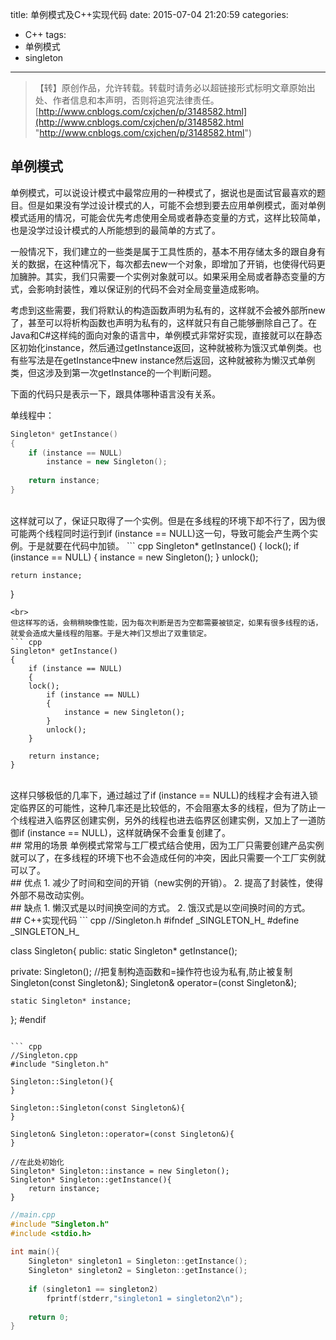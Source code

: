 title: 单例模式及C++实现代码
date: 2015-07-04 21:20:59
categories:
- C++
tags:
- 单例模式
- singleton
---
>【转】原创作品，允许转载。转载时请务必以超链接形式标明文章原始出处、作者信息和本声明，否则将追究法律责任。
>[http://www.cnblogs.com/cxjchen/p/3148582.html](http://www.cnblogs.com/cxjchen/p/3148582.html "http://www.cnblogs.com/cxjchen/p/3148582.html")

## 单例模式
单例模式，可以说设计模式中最常应用的一种模式了，据说也是面试官最喜欢的题目。但是如果没有学过设计模式的人，可能不会想到要去应用单例模式，面对单例模式适用的情况，可能会优先考虑使用全局或者静态变量的方式，这样比较简单，也是没学过设计模式的人所能想到的最简单的方式了。

一般情况下，我们建立的一些类是属于工具性质的，基本不用存储太多的跟自身有关的数据，在这种情况下，每次都去new一个对象，即增加了开销，也使得代码更加臃肿。其实，我们只需要一个实例对象就可以。如果采用全局或者静态变量的方式，会影响封装性，难以保证别的代码不会对全局变量造成影响。

考虑到这些需要，我们将默认的构造函数声明为私有的，这样就不会被外部所new了，甚至可以将析构函数也声明为私有的，这样就只有自己能够删除自己了。在Java和C#这样纯的面向对象的语言中，单例模式非常好实现，直接就可以在静态区初始化instance，然后通过getInstance返回，这种就被称为饿汉式单例类。也有些写法是在getInstance中new instance然后返回，这种就被称为懒汉式单例类，但这涉及到第一次getInstance的一个判断问题。

下面的代码只是表示一下，跟具体哪种语言没有关系。

单线程中：
``` cpp
Singleton* getInstance()
{
    if (instance == NULL)
        instance = new Singleton();
 
    return instance;
}
```
<br>
这样就可以了，保证只取得了一个实例。但是在多线程的环境下却不行了，因为很可能两个线程同时运行到if (instance == NULL)这一句，导致可能会产生两个实例。于是就要在代码中加锁。
``` cpp
Singleton* getInstance()
{
    lock();
    if (instance == NULL)
    {
       instance = new Singleton();
    }
    unlock();
 
    return instance;
}
```
<br>
但这样写的话，会稍稍映像性能，因为每次判断是否为空都需要被锁定，如果有很多线程的话，就爱会造成大量线程的阻塞。于是大神们又想出了双重锁定。
``` cpp
Singleton* getInstance()
{
    if (instance == NULL)
    {
	lock();
    	if (instance == NULL)
    	{
       		instance = new Singleton();
    	}
    	unlock();
    }
 
    return instance;
}
```
<br>
这样只够极低的几率下，通过越过了if (instance == NULL)的线程才会有进入锁定临界区的可能性，这种几率还是比较低的，不会阻塞太多的线程，但为了防止一个线程进入临界区创建实例，另外的线程也进去临界区创建实例，又加上了一道防御if (instance == NULL)，这样就确保不会重复创建了。 
<br>
## 常用的场景
单例模式常常与工厂模式结合使用，因为工厂只需要创建产品实例就可以了，在多线程的环境下也不会造成任何的冲突，因此只需要一个工厂实例就可以了。
<br>
## 优点
1. 减少了时间和空间的开销（new实例的开销）。
2. 提高了封装性，使得外部不易改动实例。

<br>
## 缺点
1. 懒汉式是以时间换空间的方式。
2. 饿汉式是以空间换时间的方式。

<br>
## C++实现代码
``` cpp
//Singleton.h
#ifndef _SINGLETON_H_
#define _SINGLETON_H_
 
class Singleton{
public:
	static Singleton* getInstance();
 
private:
	Singleton();
	//把复制构造函数和=操作符也设为私有,防止被复制
	Singleton(const Singleton&);
	Singleton& operator=(const Singleton&);
 
	static Singleton* instance;
};
#endif
```

``` cpp
//Singleton.cpp
#include "Singleton.h"
 
Singleton::Singleton(){
}
 
Singleton::Singleton(const Singleton&){
}
 
Singleton& Singleton::operator=(const Singleton&){
}
 
//在此处初始化
Singleton* Singleton::instance = new Singleton();
Singleton* Singleton::getInstance(){
	return instance;
}
``` 

``` cpp
//main.cpp
#include "Singleton.h"
#include <stdio.h>
  
int main(){
	Singleton* singleton1 = Singleton::getInstance();
	Singleton* singleton2 = Singleton::getInstance();
 
	if (singleton1 == singleton2)
		fprintf(stderr,"singleton1 = singleton2\n");
 
	return 0;
}
```
